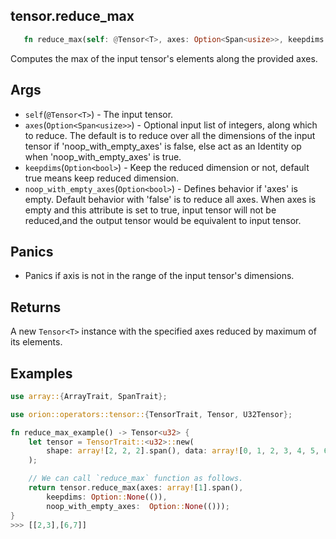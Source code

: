 ## tensor.reduce_max

```rust
   fn reduce_max(self: @Tensor<T>, axes: Option<Span<usize>>, keepdims: Option<bool>, noop_with_empty_axes: Option<bool>) -> Tensor<T>;
```

Computes the max of the input tensor's elements along the provided axes.

## Args

- `self`(`@Tensor<T>`) - The input tensor.
- `axes`(`Option<Span<usize>>`) - Optional input list of integers, along which to reduce. The default is to reduce over all the dimensions of the input tensor if 'noop_with_empty_axes' is false, else act as an Identity op when 'noop_with_empty_axes' is true.
- `keepdims`(`Option<bool>`) - Keep the reduced dimension or not, default true means keep reduced dimension.
- `noop_with_empty_axes`(`Option<bool>`) - Defines behavior if 'axes' is empty. Default behavior with 'false' is to reduce all axes. When axes is empty and this attribute is set to true, input tensor will not be reduced,and the output tensor would be equivalent to input tensor.

## Panics

- Panics if axis is not in the range of the input tensor's dimensions.

## Returns

A new `Tensor<T>` instance with the specified axes reduced by maximum of its elements.

## Examples

```rust
use array::{ArrayTrait, SpanTrait};

use orion::operators::tensor::{TensorTrait, Tensor, U32Tensor};

fn reduce_max_example() -> Tensor<u32> {
    let tensor = TensorTrait::<u32>::new(
        shape: array![2, 2, 2].span(), data: array![0, 1, 2, 3, 4, 5, 6, 7].span(),
    );

    // We can call `reduce_max` function as follows.
    return tensor.reduce_max(axes: array![1].span(),
        keepdims: Option::None(()),
        noop_with_empty_axes:  Option::None(()));
}
>>> [[2,3],[6,7]]
```
